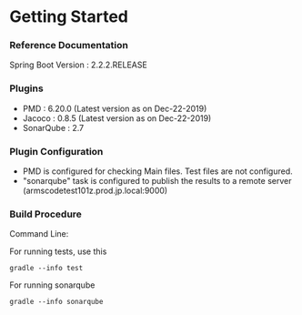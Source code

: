 # Getting Started

### Reference Documentation
Spring Boot Version : 2.2.2.RELEASE

### Plugins
* PMD 			: 6.20.0 (Latest version as on Dec-22-2019)
* Jacoco 		: 0.8.5 (Latest version as on Dec-22-2019)
* SonarQube	: 2.7

### Plugin Configuration

* PMD is configured for checking Main files. Test files are not configured.
* "sonarqube" task is configured to publish the results to a remote server (armscodetest101z.prod.jp.local:9000)

### Build Procedure
Command Line:

For running tests, use this

```
gradle --info test
```

For running sonarqube

```
gradle --info sonarqube
```